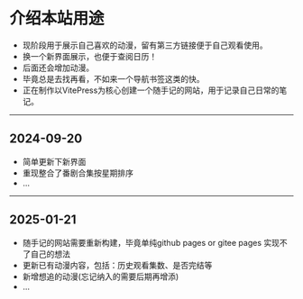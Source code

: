 # 介绍本站用途
+ 现阶段用于展示自己喜欢的动漫，留有第三方链接便于自己观看使用。
+ 换一个新界面展示，也便于查阅日历！
+ 后面还会增加动漫。
+ 毕竟总是去找再看，不如来一个导航书签这类的快。
+ 正在制作以VitePress为核心创建一个随手记的网站，用于记录自己日常的笔记。
---
## 2024-09-20
+ 简单更新下新界面
+ 重现整合了番剧合集按星期排序
+ …
---
## 2025-01-21
+ 随手记的网站需要重新构建，毕竟单纯github pages or gitee pages 实现不了自己的想法
+ 更新已有动漫内容，包括：历史观看集数、是否完结等
+ 新增想追的动漫(忘记纳入的需要后期再增添)
+ …